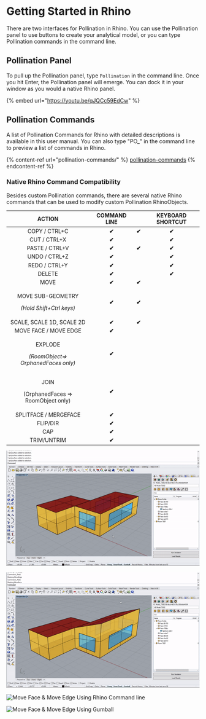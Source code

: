 # Getting Started in Rhino

There are two interfaces for Pollination in Rhino. You can use the Pollination panel to use buttons to create your analytical model, or you can type Pollination commands in the command line.&#x20;

## Pollination Panel

To pull up the Pollination panel, type `Pollination` in the command line. Once you hit Enter, the Pollination panel will emerge. You can dock it in your window as you would a native Rhino panel.

{% embed url="https://youtu.be/qJQCc59EdCw" %}

## Pollination Commands

A list of Pollination Commands for Rhino with detailed descriptions is available in this user manual. You can also type "PO\_" in the command line to preview a list of commands in Rhino.

{% content-ref url="pollination-commands/" %}
[pollination-commands](pollination-commands/)
{% endcontent-ref %}

### Native Rhino Command Compatibility

Besides custom Pollination commands, there are several native Rhino commands that can be used to modify custom Pollination RhinoObjects.

|                              ACTION                             | COMMAND LINE |       | KEYBOARD SHORTCUT |
| :-------------------------------------------------------------: | :----------: | :---: | :---------------: |
|                          COPY / CTRL+C                          |     **✔**    | **✔** |       **✔**       |
|                           CUT / CTRL+X                          |     **✔**    |       |       **✔**       |
|                          PASTE / CTRL+V                         |     **✔**    | **✔** |       **✔**       |
|                          UNDO / CTRL+Z                          |     **✔**    |       |       **✔**       |
|                          REDO / CTRL+Y                          |     **✔**    |       |       **✔**       |
|                              DELETE                             |     **✔**    |       |       **✔**       |
|                               MOVE                              |     **✔**    | **✔** |                   |
|  <p>MOVE SUB-GEOMETRY</p><p><em>(Hold Shift+Ctrl keys)</em></p> |     **✔**    | **✔** |                   |
|                    SCALE, SCALE 1D, SCALE 2D                    |     **✔**    | **✔** |                   |
|                      MOVE FACE / MOVE EDGE                      |     **✔**    |       |                   |
| <p>EXPLODE</p><p><em>(RoomObject=> OrphanedFaces only)</em></p> |     **✔**    |       |                   |
|       <p>JOIN</p><p>(OrphanedFaces => RoomObject only)</p>      |     **✔**    |       |                   |
|                      SPLITFACE / MERGEFACE                      |     **✔**    |       |                   |
|                             FLIP/DIR                            |     **✔**    |       |                   |
|                               CAP                               |     **✔**    |       |                   |
|                           TRIM/UNTRIM                           |     **✔**    |       |                   |



![Edit Room Geometry](<../.gitbook/assets/editroomgeometry (1) (1).gif>)

![Undo and Redo Commands](../.gitbook/assets/undoredo.gif)

![Move Face & Move Edge Using Rhino Command line](../.gitbook/assets/moveface\_moveedge\_cmd.gif)

![Move Face & Move Edge Using Gumball](../.gitbook/assets/moveface\_moveedge.gif)
